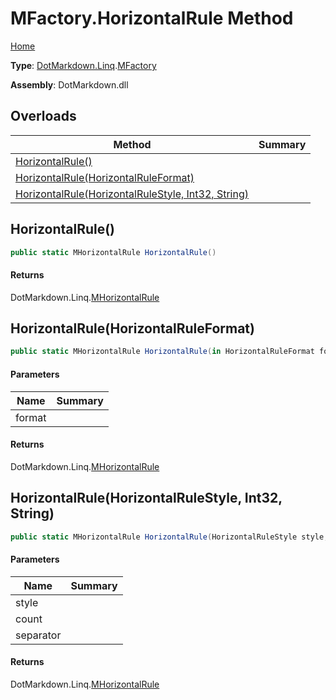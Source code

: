 # MFactory\.HorizontalRule Method

[Home](../../../../README.md)

**Type**: [DotMarkdown.Linq](../../README.md)\.[MFactory](../README.md)

**Assembly**: DotMarkdown\.dll

## Overloads

| Method | Summary |
| ------ | ------- |
| [HorizontalRule()](#DotMarkdown_Linq_MFactory_HorizontalRule) | |
| [HorizontalRule(HorizontalRuleFormat)](#DotMarkdown_Linq_MFactory_HorizontalRule_DotMarkdown_HorizontalRuleFormat__) | |
| [HorizontalRule(HorizontalRuleStyle, Int32, String)](#DotMarkdown_Linq_MFactory_HorizontalRule_DotMarkdown_HorizontalRuleStyle_System_Int32_System_String_) | |

## HorizontalRule\(\)<a name="DotMarkdown_Linq_MFactory_HorizontalRule"></a>

```csharp
public static MHorizontalRule HorizontalRule()
```

#### Returns

DotMarkdown\.Linq\.[MHorizontalRule](../../MHorizontalRule/README.md)

## HorizontalRule\(HorizontalRuleFormat\)<a name="DotMarkdown_Linq_MFactory_HorizontalRule_DotMarkdown_HorizontalRuleFormat__"></a>

```csharp
public static MHorizontalRule HorizontalRule(in HorizontalRuleFormat format)
```

#### Parameters

| Name | Summary |
| ---- | ------- |
| format | |

#### Returns

DotMarkdown\.Linq\.[MHorizontalRule](../../MHorizontalRule/README.md)

## HorizontalRule\(HorizontalRuleStyle, Int32, String\)<a name="DotMarkdown_Linq_MFactory_HorizontalRule_DotMarkdown_HorizontalRuleStyle_System_Int32_System_String_"></a>

```csharp
public static MHorizontalRule HorizontalRule(HorizontalRuleStyle style, int count = 3, string separator = " ")
```

#### Parameters

| Name | Summary |
| ---- | ------- |
| style | |
| count | |
| separator | |

#### Returns

DotMarkdown\.Linq\.[MHorizontalRule](../../MHorizontalRule/README.md)

